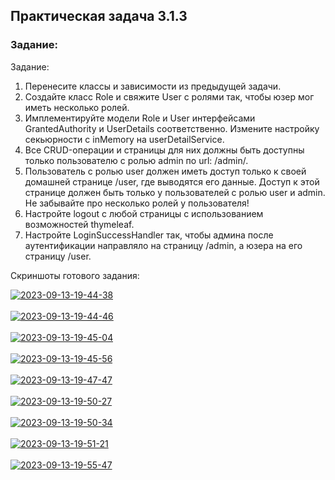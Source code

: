 ## Практическая задача 3.1.3

### Задание:
Задание:
1. Перенесите классы и зависимости из предыдущей задачи.
2. Создайте класс Role и свяжите User с ролями так, чтобы юзер мог иметь несколько ролей.
3. Имплементируйте модели Role и User интерфейсами GrantedAuthority и UserDetails соответственно. Измените настройку секьюрности с inMemory на userDetailService.
4. Все CRUD-операции и страницы для них должны быть доступны только пользователю с ролью admin по url: /admin/.
5. Пользователь с ролью user должен иметь доступ только к своей домашней странице /user, где выводятся его данные. Доступ к этой странице должен быть только у пользователей с ролью user и admin. Не забывайте про несколько ролей у пользователя!
6. Настройте logout с любой страницы с использованием возможностей thymeleaf.
7. Настройте LoginSuccessHandler так, чтобы админа после аутентификации направляло на страницу /admin, а юзера на его страницу /user.

Скриншоты готового задания:

<a href="https://ibb.co/Lgq5XHj"><img src="https://i.ibb.co/KsQwpS4/2023-09-13-19-44-38.png" alt="2023-09-13-19-44-38" border="0" /></a>
<br><br>
<a href="https://ibb.co/vq7jCrL"><img src="https://i.ibb.co/Syh3D1V/2023-09-13-19-44-46.png" alt="2023-09-13-19-44-46" border="0" /></a>
<br><br>
<a href="https://ibb.co/CM0gdq6"><img src="https://i.ibb.co/RBHfn1N/2023-09-13-19-45-04.png" alt="2023-09-13-19-45-04" border="0" /></a>
<br><br>
<a href="https://ibb.co/3RrrhS9"><img src="https://i.ibb.co/NTVVYWd/2023-09-13-19-45-56.png" alt="2023-09-13-19-45-56" border="0" /></a>
<br><br>
<a href="https://ibb.co/qd2kn6Y"><img src="https://i.ibb.co/vHMZB94/2023-09-13-19-47-47.png" alt="2023-09-13-19-47-47" border="0" /></a>
<br><br>
<a href="https://ibb.co/ncrwMdr"><img src="https://i.ibb.co/yy0NFv0/2023-09-13-19-50-27.png" alt="2023-09-13-19-50-27" border="0" /></a>
<br><br>
<a href="https://ibb.co/wLDHbb0"><img src="https://i.ibb.co/H2mvMMF/2023-09-13-19-50-34.png" alt="2023-09-13-19-50-34" border="0" /></a>
<br><br>
<a href="https://ibb.co/d7fmCWB"><img src="https://i.ibb.co/M9gBw2n/2023-09-13-19-51-21.png" alt="2023-09-13-19-51-21" border="0" /></a>
<br><br>
<a href="https://ibb.co/6JQ98vm"><img src="https://i.ibb.co/4gkv2s7/2023-09-13-19-55-47.png" alt="2023-09-13-19-55-47" border="0" /></a>